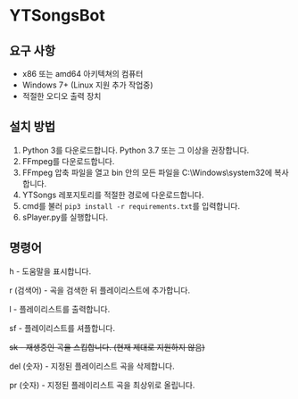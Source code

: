 # YTSongsBot

## 요구 사항
- x86 또는 amd64 아키텍쳐의 컴퓨터
- Windows 7+ (Linux 지원 추가 작업중)
- 적절한 오디오 출력 장치

## 설치 방법
1. Python 3를 다운로드합니다. Python 3.7 또는 그 이상을 권장합니다.
2. FFmpeg를 다운로드합니다.
3. FFmpeg 압축 파일을 열고 bin 안의 모든 파일을 C:\Windows\system32에 복사합니다.
4. YTSongs 레포지토리를 적절한 경로에 다운로드합니다.
5. cmd를 불러 `pip3 install -r requirements.txt`를 입력합니다.
6. sPlayer.py를 실행합니다.

## 명령어
h - 도움말을 표시합니다.

r (검색어) - 곡을 검색한 뒤 플레이리스트에 추가합니다.

l - 플레이리스트를 출력합니다.

sf - 플레이리스트를 셔플합니다.

~~sk - 재생중인 곡을 스킵합니다. (현재 제대로 지원하지 않음)~~

del (숫자) - 지정된 플레이리스트 곡을 삭제합니다.

pr (숫자) - 지정된 플레이리스트 곡을 최상위로 올립니다.
